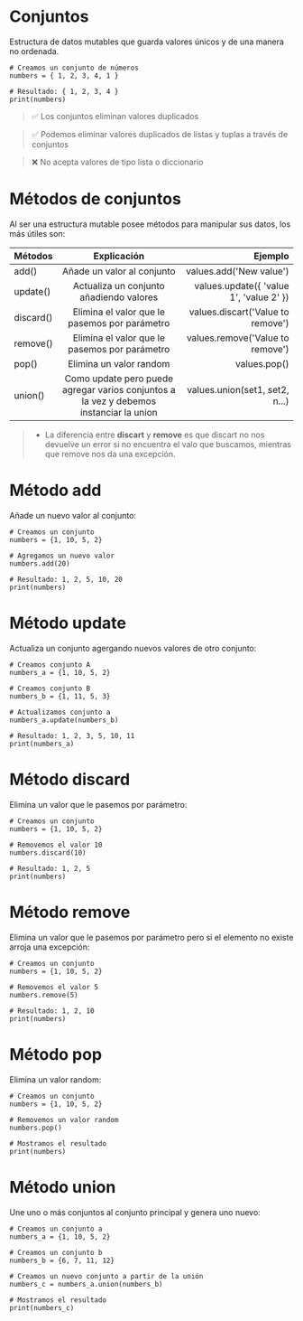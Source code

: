 # Conjuntos

Estructura de datos mutables que guarda valores únicos y de una manera no ordenada.

```$
# Creamos un conjunto de números
numbers = { 1, 2, 3, 4, 1 }

# Resultado: { 1, 2, 3, 4 }
print(numbers)
```

> ✅ Los conjuntos eliminan valores duplicados

> ✅ Podemos eliminar valores duplicados de listas y tuplas a través de conjuntos

> ❌ No acepta valores de tipo lista o diccionario

# Métodos de conjuntos

Al ser una estructura mutable posee métodos para manipular sus datos, los más útiles son:

| Métodos   |                                      Explicación                                       |                                 Ejemplo |
| :-------- | :------------------------------------------------------------------------------------: | --------------------------------------: |
| add()     |                               Añade un valor al conjunto                               |                 values.add('New value') |
| update()  |                        Actualiza un conjunto añadiendo valores                         | values.update({ 'value 1', 'value 2' }) |
| discard() |                     Elimina el valor que le pasemos por parámetro                      |       values.discart('Value to remove') |
| remove()  |                     Elimina el valor que le pasemos por parámetro                      |        values.remove('Value to remove') |
| pop()     |                                Elimina un valor random                                 |                            values.pop() |
| union()   | Como update pero puede agregar varios conjuntos a la vez y debemos instanciar la union |          values.union(set1, set2, n...) |

> - La diferencia entre **discart** y **remove** es que discart no nos devuelve un error si no encuentra el valo que buscamos, mientras que remove nos da una excepción.

# Método add

Añade un nuevo valor al conjunto:

```$
# Creamos un conjunto
numbers = {1, 10, 5, 2}

# Agregamos un nuevo valor
numbers.add(20)

# Resultado: 1, 2, 5, 10, 20
print(numbers)
```

# Método update

Actualiza un conjunto agergando nuevos valores de otro conjunto:

```$
# Creamos conjunto A
numbers_a = {1, 10, 5, 2}

# Creamos conjunto B
numbers_b = {1, 11, 5, 3}

# Actualizamos conjunto a
numbers_a.update(numbers_b)

# Resultado: 1, 2, 3, 5, 10, 11
print(numbers_a)
```

# Método discard

Elimina un valor que le pasemos por parámetro:

```$
# Creamos un conjunto
numbers = {1, 10, 5, 2}

# Removemos el valor 10
numbers.discard(10)

# Resultado: 1, 2, 5
print(numbers)
```

# Método remove

Elimina un valor que le pasemos por parámetro pero si el elemento no existe arroja una excepción:

```$
# Creamos un conjunto
numbers = {1, 10, 5, 2}

# Removemos el valor 5
numbers.remove(5)

# Resultado: 1, 2, 10
print(numbers)
```

# Método pop

Elimina un valor random:

```$
# Creamos un conjunto
numbers = {1, 10, 5, 2}

# Removemos un valor random
numbers.pop()

# Mostramos el resultado
print(numbers)
```

# Método union

Une uno o más conjuntos al conjunto principal y genera uno nuevo:

```$
# Creamos un conjunto a
numbers_a = {1, 10, 5, 2}

# Creamos un conjunto b
numbers_b = {6, 7, 11, 12}

# Creamos un nuevo conjunto a partir de la unión
numbers_c = numbers_a.union(numbers_b)

# Mostramos el resultado
print(numbers_c)
```
